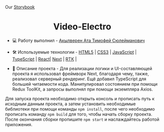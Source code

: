 Our [Storybook](https://642b138fc4896be59d17ada1-mgrfcoeaio.chromatic.com/?path=/story/ui-button--default)

<h1 align="center">Video-Electro</h1>

- 💻 Работу выполнил - [Акылверен Ата Тимофей Сюлейманович](https://github.com/TimProger)

- 🛠️ Используемые технологии -
  [HTML5](https://html.com/) |
  [CSS3](https://www.w3.org/Style/CSS/Overview.en.html) |
  [JavaScript](https://www.javascript.com/) |
  [TypeScript](https://www.typescriptlang.org/) |
  [React](https://reactjs.org/)|
  [Next](https://nextjs.org/) |
  [RTK](https://redux-toolkit.js.org/) |

- 📝 Описание проекта - Для реализации логики и UI-составляющей проекта я использовал фреймворк Next, благодаря чему, также, реализовал серверный рендеринг. Ещё добавил TypeScript для большей читаемости кода. Манипулировал состоянием при помощи Redux ToolKit, а запросы выполнял при помощи экземпляра Axios.

Для запуска проекта необходимо открыть консоль и прописать путь к исходным данным проекта, а затем установить необходимые библиотеки при помощи команды ```npm install```, после чего необходимо прописать команду ```npm build``` для того, чтобы начать сборку проекта. После окончания сборки пропишите ```npm start``` и наслаждайтесь работой приложения.

